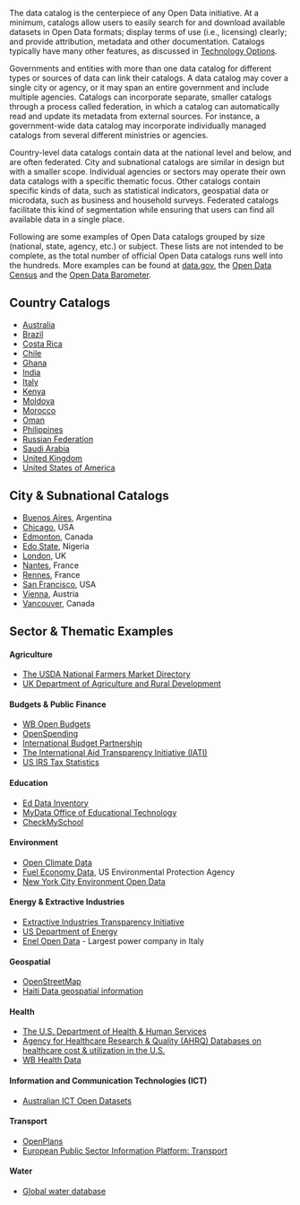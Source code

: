 
The data catalog is the centerpiece of any Open Data initiative. At a minimum, catalogs allow users to easily search for
and download available datasets in Open Data formats; display terms of use (i.e., licensing) clearly; and provide
attribution, metadata and other documentation. Catalogs typically have many other features, as discussed in [Technology
Options](technology.html).

Governments and entities with more than one data catalog for different types or sources of data can link their catalogs.
A data catalog may cover a single city or agency, or it may span an entire government and include multiple agencies.
Catalogs can incorporate separate, smaller catalogs through a process called federation, in which a catalog can
automatically read and update its metadata from external sources. For instance, a government-wide data catalog may
incorporate individually managed catalogs from several different ministries or agencies.

Country-level data catalogs contain data at the national level and below, and are often federated. City and subnational
catalogs are similar in design but with a smaller scope. Individual agencies or sectors may operate their own data
catalogs with a specific thematic focus. Other catalogs contain specific kinds of data, such as statistical indicators,
geospatial data or microdata, such as business and household surveys. Federated catalogs facilitate this kind of
segmentation while ensuring that users can find all available data in a single place.

Following are some examples of Open Data catalogs grouped by size (national, state, agency, etc.) or subject. These
lists are not intended to be complete, as the total number of official Open Data catalogs runs well into the hundreds.
More examples can be found at [data.gov](https://www.data.gov/open-gov/), the [Open Data
Census](http://national.census.okfn.org/) and the [Open Data
Barometer](http://www.opendataresearch.org/project/2013/odb).

## Country Catalogs

* [Australia](http://data.gov.au/)
* [Brazil](http://dados.gov.br/)
* [Costa Rica](http://datosabiertos.gob.go.cr/)
* [Chile](http://datos.gob.cl/datasets)
* [Ghana](http://data.gov.gh)
* [India](http://data.gov.in)
* [Italy](http://www.dati.gov.it/)
* [Kenya](https://opendata.go.ke/)
* [Moldova](http://data.gov.md/en/)
* [Morocco](http://data.gov.ma/fr)
* [Oman](http://www.oman.om/opendata/)
* [Philippines](http://data.gov.ph/)
* [Russian Federation](http://opengovdata.ru/)
* [Saudi Arabia](http://www.saudi.gov.sa/wps/portal/yesserRoot/aboutKingdom/openGovernmentData/)
* [United Kingdom](http://data.gov.uk/data)
* [United States of America](http://catalog.data.gov/dataset)

## City & Subnational Catalogs

* [Buenos Aires](http://data.buenosaires.gob.ar/), Argentina
* [Chicago](https://data.cityofchicago.org/), USA
* [Edmonton](http://data.edmonton.ca/), Canada
* [Edo State](http://www.data.edostate.gov.ng/), Nigeria
* [London](http://data.london.gov.uk/), UK
* [Nantes](http://data.nantes.fr/donnees/statistiques-des-donnees/), France
* [Rennes](http://www.data.rennes-metropole.fr/), France
* [San Francisco](https://data.sfgov.org/), USA
* [Vienna](http://data.wien.gv.at/), Austria
* [Vancouver](http://data.vancouver.ca/), Canada

## Sector & Thematic Examples

#### Agriculture

* [The USDA National Farmers Market Directory](http://search.ams.usda.gov/farmersmarkets/)
* [UK Department of Agriculture and Rural Development](http://www.dardni.gov.uk/index/statistics.htm)

#### Budgets & Public Finance

* [WB Open Budgets](http://wbi.worldbank.org/wbi/content/wbi-supporting-open-budgets)
* [OpenSpending](http://www.openspending.org/)
* [International Budget Partnership](http://www.internationalbudget.org/)
* [The International Aid Transparency Initiative (IATI)](http://www.aidtransparency.net/)
* [US IRS Tax Statistics](http://www.irs.gov/uac/Tax-Stats-2)

#### Education

* [Ed Data Inventory](http://datainventory.ed.gov/)
* [MyData Office of Educational Technology](http://www.ed.gov/edblogs/technology/mydata/)
* [CheckMySchool](http://www.checkmyschool.org/main-page)

#### Environment

* [Open Climate Data](http://data.worldbank.org/data-catalog/climate-change)
* [Fuel Economy Data](http://www.fueleconomy.gov/feg/download.shtml), US Environmental Protection Agency
* [New York City Environment Open Data](https://data.cityofnewyork.us/data?cat=environment)


#### Energy & Extractive Industries

* [Extractive Industries Transparency Initiative](http://eiti.org/countries)
* [US Department of Energy](http://energy.gov/data/downloads/open-data-catalogue)
* [Enel Open Data](http://data.enel.com/) - Largest power company in Italy

#### Geospatial

* [OpenStreetMap](http://www.openstreetmap.org/)
* [Haiti Data geospatial information](http://haitidata.org/)

#### Health

* [The U.S. Department of Health & Human Services](http://www.healthdata.gov/)
* [Agency for Healthcare Research & Quality (AHRQ) Databases on healthcare cost & utilization in the U.S.](http://www.hcup-us.ahrq.gov/databases.jsp)
* [WB Health Data](http://data.worldbank.org/topic/health)

#### Information and Communication Technologies (ICT)

* [Australian ICT Open Datasets](http://data.gov.au/data/?category=Information-communications-technologies)


#### Transport

* [OpenPlans](http://www.openplans.org/)
* [European Public Sector Information Platform: Transport](http://epsiplatform.eu/transport)

#### Water

* [Global water database](http://map.mwater.co/)



